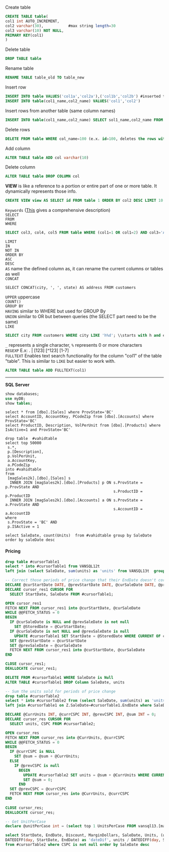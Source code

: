 
Create table
````SQL
CREATE TABLE table(
col1 int AUTO_INCREMENT,
col2 varchar(30),           #max string length=30
col3 varchar(10) NOT NULL,
PRIMARY KEY(col1)
)
````
Delete table
````SQL
DROP TABLE table
````
Rename table
````SQL
RENAME TABLE table_old TO table_new
````
Insert row
````SQL
INSERT INTO table VALUES('col1a','col2a'),('col1b','col2b') #inserted two rows
INSERT INTO table(col1_name,col2_name) VALUES('col1','col2')
````
Insert rows from another table (same column names)
````SQL
INSERT INTO table(col1_name,col2_name) SELECT sol1_name,col2_name FROM table2 WHERE ...
````
Delete rows
````SQL
DELETE FROM table WHERE col_name=100 (e.x. id=100, deletes the rows with id=100)
````
Add column
````SQL
ALTER TABLE table ADD col varchar(10)
````
Delete column
````SQL
ALTER TABLE table DROP COLUMN col
````
 **VIEW** is like a reference to a portion or entire part of one or more table. It dynamically represents those info.  
````SQL
CREATE VIEW view AS SELECT id FROM table 1 ORDER BY col2 DESC LIMIT 10
````

`Keywords` (<a href="https://dev.mysql.com/doc/refman/5.7/en/sql-syntax-data-manipulation.html">This</a> gives a comprehensive description)  
`SELECT`			
`FROM`  
`WHERE`  
````SQL
SELECT col3, col4, col5 FROM table WHERE (col1=1 OR col1=2) AND col3='Alex';
````
`LIMIT`  					
`IN`  
`NOT IN`  
`ORDER BY`  
`ASC`  
`DESC`  
`AS` name the defined column as, it can rename the current columns or tables as well  
`CONCAT`
````MySQL
SELECT CONCAT(city, ', ', state) AS address FROM customers
````
`UPPER` uppercase  
`COUNT()`  
`GROUP BY`  
`HAVING` similar to WHERE but used for GROUP By  
`UNION` similar to OR but between queries (the SELECT part need to be the same)  
`LIKE`
 ````SQL
 SELECT city FROM customers WHERE city LIKE 'h%d'; \\starts with h and ends with d. <br>
 ````
`_` represents a single character, `%` represents 0 or more characters  
`REGEXP`  E.x: . | [123] [^123] [1-7]  
`FULLTEXT` Enables text search functionality for the column "col1" of the table "table".
This is similar to `LIKE` but easier to work with.
````SQL
ALTER TABLE table ADD FULLTEXT(col1)
````
------------
**SQL Server**
```SQL
show databases;
use myDB;
show tables;
````

````MySQL
select * from [dbo].[Sales] where ProvState='BC'
select AccountID, AccountKey, PCodeZip from [dbo].[Accounts] where ProvState='BC'
select ProductID, Description, VolPerUnit from [dbo].[Products] where IsActive=1 and ProvState='BC'

drop table  #vahidtable
select top 50000
 s.*, 
 p.[Description], 
 p.VolPerUnit,
 a.AccountKey, 
 a.PCodeZip
into #vahidtable
from
 [magSales2k].[dbo].[Sales] s
  INNER JOIN [magSales2k].[dbo].[Products] p ON s.ProvState = p.ProvState AND
                                                s.ProductID = p.ProductID
  INNER JOIN [magSales2k].[dbo].[Accounts] a ON s.ProvState = a.ProvState AND
                                                s.AccountID = a.AccountID
where
 s.ProvState = 'BC' AND
 p.ISActive = 1

select SaleDate, count(Units)  from #vahidtable group by SaleDate order by saleDate desc
````
#### Pricing
````SQL
drop table #cursorTable1
select * into #cursorTable1 from VANSQL12t
left join (select SaleDate, sum(units) as 'units' from VANSQL13t  group by SaleDate) Z on Z.SaleDate=VANSQL12t.EndDate  order by VANSQL12t.StartDate 

-- Correct those periods of price change that their EndDate doesn't correspond with a SaleDate
DECLARE @curStartDate DATE, @prevStartDate DATE, @curSaleDate DATE, @prevSaleDate DATE, @StoredDate DATE = (select top 1 startDate from #cursorTable1);
DECLARE cursor_res1 CURSOR FOR
  SELECT StartDate, SaleDate FROM #cursorTable1;

OPEN cursor_res1
FETCH NEXT FROM cursor_res1 into @curStartDate, @curSaleDate
WHILE @@FETCH_STATUS = 0
BEGIN 
  IF @curSaleDate is NULL and @prevSaleDate is not null
	SET @StoredDate = @CurStartDate;
  IF @curSaleDate is not NULL and @prevSaleDate is null
    UPDATE #cursorTable1 SET StartDate = @StoredDate WHERE CURRENT OF cursor_res1; 
  SET @prevStartDate = @curStartDate
  SET @prevSaleDate = @curSaleDate
  FETCH NEXT FROM cursor_res1 into @curStartDate, @curSaleDate
END

CLOSE cursor_res1;
DEALLOCATE cursor_res1;

DELETE FROM #cursorTable1 WHERE SaleDate is Null
ALTER TABLE #cursorTable1 DROP Column SaleDate, units

-- Sum the units sold for periods of price change 
drop table #cursorTable2
select * into #cursorTable2 from (select SaleDate, sum(units) as 'units' from VANSQL13t  group by SaleDate) Z
left join #cursorTable1 on Z.SaleDate=#cursorTable1.EndDate where SaleDate > '2013-07-27' order by Z.SaleDate

DECLARE @CurrUnits INT, @currCSPC INT, @prevCSPC INT, @sum INT = 0;
DECLARE cursor_res CURSOR FOR
  SELECT units, CSPC FROM #cursorTable2;

OPEN cursor_res
FETCH NEXT FROM cursor_res into @CurrUnits, @currCSPC
WHILE @@FETCH_STATUS = 0
BEGIN 
  IF @currCSPC is NULL 
	SET @sum = @sum + @CurrUnits;
  ELSE
	IF @prevCSPC is null
      BEGIN
	    UPDATE #cursorTable2 SET units = @sum + @CurrUnits WHERE CURRENT OF cursor_res; 
	    SET @sum = 0;
	  END 
  SET @prevCSPC = @currCSPC
  FETCH NEXT FROM cursor_res into @CurrUnits, @currCSPC
END
 
CLOSE cursor_res;
DEALLOCATE cursor_res;

-- Get UnitPerCase
declare @unitPerCase int = (select top 1 UnitsPerCase FROM vansql13.[magSales2k].[dbo].[Products] where cspc = '0257816')

select StartDate, EndDate, Discount, MarginDollars, SaleDate, Units, (units / @unitPerCase) as Cases, (units/ @unitPerCase) * MarginDollars as profitTotal,
DATEDIFF(day, StartDate, EndDate) as 'dateDif', units / DATEDIFF(day, StartDate, EndDate) as 'AvgUnits/Day', ((units/ @unitPerCase) * MarginDollars)/DATEDIFF(day, StartDate, EndDate) as 'AVGProfit/Day' 
from #cursorTable2 where CSPC is not null order by SaleDate desc
````
